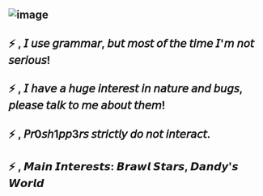 ![image](https://github.com/user-attachments/assets/9b3fd199-2b6f-4564-a485-209bd00bd6d2)
----------------------------------------------
⚡ , 𝘐 𝘶𝘴𝘦 𝘨𝘳𝘢𝘮𝘮𝘢𝘳, 𝘣𝘶𝘵 𝘮𝘰𝘴𝘵 𝘰𝘧 𝘵𝘩𝘦 𝘵𝘪𝘮𝘦 𝘐'𝘮 𝘯𝘰𝘵 𝘴𝘦𝘳𝘪𝘰𝘶𝘴!
----------------------------------------------
⚡ , 𝘐 𝘩𝘢𝘷𝘦 𝘢 𝘩𝘶𝘨𝘦 𝘪𝘯𝘵𝘦𝘳𝘦𝘴𝘵 𝘪𝘯 𝘯𝘢𝘵𝘶𝘳𝘦 𝘢𝘯𝘥 𝘣𝘶𝘨𝘴, 𝘱𝘭𝘦𝘢𝘴𝘦 𝘵𝘢𝘭𝘬 𝘵𝘰 𝘮𝘦 𝘢𝘣𝘰𝘶𝘵 𝘵𝘩𝘦𝘮!
----------------------------------------------
⚡ , 𝘗𝘳0𝘴𝘩1𝘱𝘱3𝘳𝘴 𝘴𝘵𝘳𝘪𝘤𝘵𝘭𝘺 𝘥𝘰 𝘯𝘰𝘵 𝘪𝘯𝘵𝘦𝘳𝘢𝘤𝘵.
----------------------------------------------
⚡ , 𝙈𝙖𝙞𝙣 𝙄𝙣𝙩𝙚𝙧𝙚𝙨𝙩𝙨: 𝘽𝙧𝙖𝙬𝙡 𝙎𝙩𝙖𝙧𝙨, 𝘿𝙖𝙣𝙙𝙮'𝙨 𝙒𝙤𝙧𝙡𝙙
----------------------------------------------
